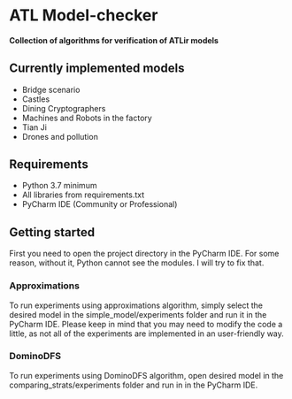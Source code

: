 # ATL Model-checker

#### Collection of algorithms for verification of ATLir models

## Currently implemented models
+ Bridge scenario
+ Castles
+ Dining Cryptographers
+ Machines and Robots in the factory
+ Tian Ji
+ Drones and pollution

## Requirements
+ Python 3.7 minimum
+ All libraries from requirements.txt
+ PyCharm IDE (Community or Professional)

## Getting started

First you need to open the project directory in the PyCharm IDE.
For some reason, without it, Python cannot see the modules.
I will try to fix that.

### Approximations

To run experiments using approximations algorithm, simply select the desired model in the simple_model/experiments folder and run it in the PyCharm IDE.
Please keep in mind that you may need to modify the code a little, as not all of the experiments are implemented in an user-friendly way.

### DominoDFS

To run experiments using DominoDFS algorithm, open desired model in the comparing_strats/experiments folder and run in in the PyCharm IDE.